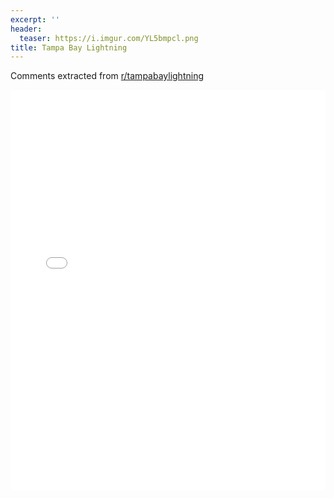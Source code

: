 ```yaml
---
excerpt: ''
header:
  teaser: https://i.imgur.com/YL5bmpcl.png
title: Tampa Bay Lightning
---
```


Comments extracted from [r/tampabaylightning](https://reddit.com/r/tampabaylightning)
<iframe id="igraph" scrolling="no" style="border:none;" seamless="seamless" src="/plots/NHL/TBL.html" height="640" width="100%"></iframe>